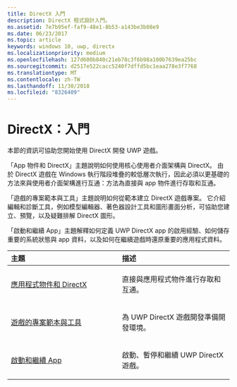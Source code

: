 ```yaml
---
title: DirectX 入門
description: DirectX 程式設計入門。
ms.assetid: 7e7b95ef-faf9-48e1-8b53-a143be3b08e9
ms.date: 06/23/2017
ms.topic: article
keywords: windows 10, uwp, directx
ms.localizationpriority: medium
ms.openlocfilehash: 127d600b840c21eb78c3f6b98a100b7639ea25bc
ms.sourcegitcommit: d2517e522cacc5240f7dffd5bc1eaa278e3f7768
ms.translationtype: MT
ms.contentlocale: zh-TW
ms.lasthandoff: 11/30/2018
ms.locfileid: "8326409"
---
```

# <a name="directx-getting-started"></a>DirectX：入門

本節的資訊可協助您開始使用 DirectX 開發 UWP 遊戲。 

「App 物件和 DirectX」主題說明如何使用核心使用者介面架構與 DirectX。 由於 DirectX 遊戲在 Windows 執行階段堆疊的較低層次執行，因此必須以更基礎的方法來與使用者介面架構進行互通：方法為直接與 app 物件進行存取和互通。

「遊戲的專案範本與工具」主題說明如何從範本建立 DirectX 遊戲專案。 它介紹編輯和診斷工具，例如模型編輯器、著色器設計工具和圖形畫面分析，可協助您建立、預覽，以及疑難排解 DirectX 圖形。

「啟動和繼續 App」主題解釋如何定義 UWP DirectX app 的啟用經驗、如何儲存重要的系統狀態與 app 資料，以及如何在繼續遊戲時還原重要的應用程式資料。

<table>
<colgroup>
<col width="50%" />
<col width="50%" />
</colgroup>
<thead>
<tr class="header">
<th align="left">主題</th>
<th align="left">描述</th>
</tr>
</thead>
<tbody>
<tr class="odd">
<td align="left"><p><a href="about-the-uwp-user-interface-and-directx.md">應用程式物件和 DirectX</a></p></td>
<td align="left"><p>直接與應用程式物件進行存取和互通。</p></td>
</tr>
<tr class="even">
<td align="left"><p><a href="prepare-your-dev-environment-for-windows-store-directx-game-development.md">遊戲的專案範本與工具</a></p></td>
<td align="left"><p>為 UWP DirectX 遊戲開發準備開發環境。</p></td>
</tr>
<tr class="odd">
<td align="left"><p><a href="launching-and-resuming-apps-directx-and-cpp.md">啟動和繼續 App</a></p></td>
<td align="left"><p>啟動、暫停和繼續 UWP DirectX 遊戲。</p></td>
</tr>
</tbody>
</table>